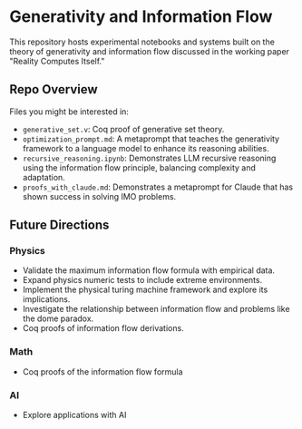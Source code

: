 # Generativity and Information Flow
This repository hosts experimental notebooks and systems built on the theory of generativity and information flow discussed in the working paper "Reality Computes Itself."

## Repo Overview
Files you might be interested in:
- `generative_set.v`: Coq proof of generative set theory.
- `optimization_prompt.md`: A metaprompt that teaches the generativity framework to a language model to enhance its reasoning abilities.
- `recursive_reasoning.ipynb`: Demonstrates LLM recursive reasoning using the information flow principle, balancing complexity and adaptation.
- `proofs_with_claude.md`: Demonstrates a metaprompt for Claude that has shown success in solving IMO problems.

## Future Directions
### Physics
- Validate the maximum information flow formula with empirical data.
- Expand physics numeric tests to include extreme environments.
- Implement the physical turing machine framework and explore its implications.
- Investigate the relationship between information flow and problems like the dome paradox.
- Coq proofs of information flow derivations.

### Math
- Coq proofs of the information flow formula

### AI
- Explore applications with AI
